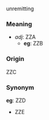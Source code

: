 unremitting
### Meaning
+ _adj_: ZZA
    + __eg__: ZZB

### Origin

ZZC

### Synonym

__eg__: ZZD

+ ZZE


